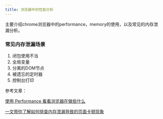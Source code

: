 ```yaml
---
title: 浏览器中的性能分析
---
```


主要介绍chrome浏览器中的performance，memory的使用，以及常见的内存泄漏分析。

### 常见内存泄漏场景

1. 闭包使用不当
2. 全局变量
3. 分离的DOM节点
4. 被遗忘的定时器
5. 控制台打印

参考文章：

[使用 Performance 看看浏览器在做些什么](https://mp.weixin.qq.com/s/Hwe3ahORoV0HrkKFfVokqw)

[一文带你了解如何排查内存泄漏导致的页面卡顿现象](https://mp.weixin.qq.com/s/B1veYxEPzs3LJF-ZT3JWPg)